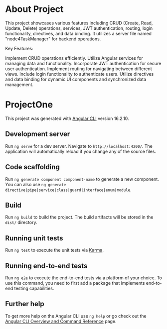 
# About Project
This project showcases various features including CRUD (Create, Read, Update, Delete) operations, services, JWT authentication, routing, login functionality, directives, and data binding. It utilizes a server file named "node4TaskManager" for backend operations.

Key Features:

Implement CRUD operations efficiently.
Utilize Angular services for managing data and functionality.
Incorporate JWT authentication for secure user authentication.
Implement routing for navigating between different views.
Include login functionality to authenticate users.
Utilize directives and data binding for dynamic UI components and synchronized data management.

# ProjectOne

This project was generated with [Angular CLI](https://github.com/angular/angular-cli) version 16.2.10.

## Development server

Run `ng serve` for a dev server. Navigate to `http://localhost:4200/`. The application will automatically reload if you change any of the source files.

## Code scaffolding

Run `ng generate component component-name` to generate a new component. You can also use `ng generate directive|pipe|service|class|guard|interface|enum|module`.

## Build

Run `ng build` to build the project. The build artifacts will be stored in the `dist/` directory.

## Running unit tests

Run `ng test` to execute the unit tests via [Karma](https://karma-runner.github.io).

## Running end-to-end tests

Run `ng e2e` to execute the end-to-end tests via a platform of your choice. To use this command, you need to first add a package that implements end-to-end testing capabilities.

## Further help

To get more help on the Angular CLI use `ng help` or go check out the [Angular CLI Overview and Command Reference](https://angular.io/cli) page.
